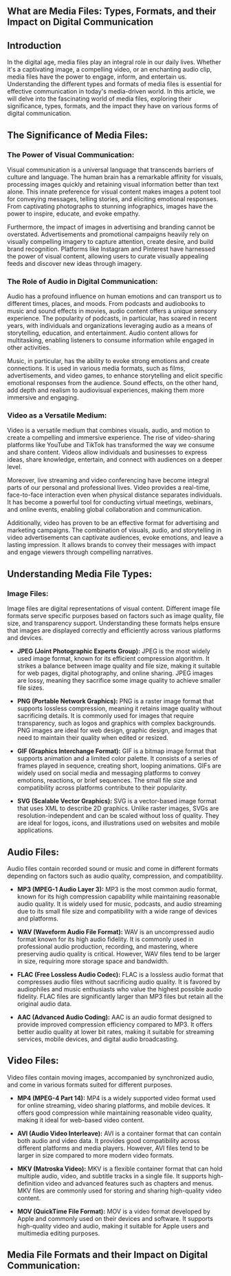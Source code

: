 ## What are Media Files: Types, Formats, and their Impact on Digital Communication

## Introduction

In the digital age, media files play an integral role in our daily lives. Whether it's a captivating image, a compelling video, or an enchanting audio clip, media files have the power to engage, inform, and entertain us. Understanding the different types and formats of media files is essential for effective communication in today's media-driven world. In this article, we will delve into the fascinating world of media files, exploring their significance, types, formats, and the impact they have on various forms of digital communication.

## The Significance of Media Files:

### The Power of Visual Communication:

Visual communication is a universal language that transcends barriers of culture and language. The human brain has a remarkable affinity for visuals, processing images quickly and retaining visual information better than text alone. This innate preference for visual content makes images a potent tool for conveying messages, telling stories, and eliciting emotional responses. From captivating photographs to stunning infographics, images have the power to inspire, educate, and evoke empathy.

Furthermore, the impact of images in advertising and branding cannot be overstated. Advertisements and promotional campaigns heavily rely on visually compelling imagery to capture attention, create desire, and build brand recognition. Platforms like Instagram and Pinterest have harnessed the power of visual content, allowing users to curate visually appealing feeds and discover new ideas through imagery.

### The Role of Audio in Digital Communication:

Audio has a profound influence on human emotions and can transport us to different times, places, and moods. From podcasts and audiobooks to music and sound effects in movies, audio content offers a unique sensory experience. The popularity of podcasts, in particular, has soared in recent years, with individuals and organizations leveraging audio as a means of storytelling, education, and entertainment. Audio content allows for multitasking, enabling listeners to consume information while engaged in other activities.

Music, in particular, has the ability to evoke strong emotions and create connections. It is used in various media formats, such as films, advertisements, and video games, to enhance storytelling and elicit specific emotional responses from the audience. Sound effects, on the other hand, add depth and realism to audiovisual experiences, making them more immersive and engaging.


### Video as a Versatile Medium:

Video is a versatile medium that combines visuals, audio, and motion to create a compelling and immersive experience. The rise of video-sharing platforms like YouTube and TikTok has transformed the way we consume and share content. Videos allow individuals and businesses to express ideas, share knowledge, entertain, and connect with audiences on a deeper level.

Moreover, live streaming and video conferencing have become integral parts of our personal and professional lives. Video provides a real-time, face-to-face interaction even when physical distance separates individuals. It has become a powerful tool for conducting virtual meetings, webinars, and online events, enabling global collaboration and communication.

Additionally, video has proven to be an effective format for advertising and marketing campaigns. The combination of visuals, audio, and storytelling in video advertisements can captivate audiences, evoke emotions, and leave a lasting impression. It allows brands to convey their messages with impact and engage viewers through compelling narratives.

## Understanding Media File Types:

### Image Files:

Image files are digital representations of visual content. Different image file formats serve specific purposes based on factors such as image quality, file size, and transparency support. Understanding these formats helps ensure that images are displayed correctly and efficiently across various platforms and devices.

- **JPEG (Joint Photographic Experts Group):** JPEG is the most widely used image format, known for its efficient compression algorithm. It strikes a balance between image quality and file size, making it suitable for web pages, digital photography, and online sharing. JPEG images are lossy, meaning they sacrifice some image quality to achieve smaller file sizes.

- **PNG (Portable Network Graphics):** PNG is a raster image format that supports lossless compression, meaning it retains image quality without sacrificing details. It is commonly used for images that require transparency, such as logos and graphics with complex backgrounds. PNG images are ideal for web design, graphic design, and images that need to maintain their quality when edited or resized.

- **GIF (Graphics Interchange Format):** GIF is a bitmap image format that supports animation and a limited color palette. It consists of a series of frames played in sequence, creating short, looping animations. GIFs are widely used on social media and messaging platforms to convey emotions, reactions, or brief sequences. The small file size and compatibility across platforms contribute to their popularity.

- **SVG (Scalable Vector Graphics):** SVG is a vector-based image format that uses XML to describe 2D graphics. Unlike raster images, SVGs are resolution-independent and can be scaled without loss of quality. They are ideal for logos, icons, and illustrations used on websites and mobile applications.

## Audio Files:

Audio files contain recorded sound or music and come in different formats depending on factors such as audio quality, compression, and compatibility.

- **MP3 (MPEG-1 Audio Layer 3):** MP3 is the most common audio format, known for its high compression capability while maintaining reasonable audio quality. It is widely used for music, podcasts, and audio streaming due to its small file size and compatibility with a wide range of devices and platforms.

- **WAV (Waveform Audio File Format):** WAV is an uncompressed audio format known for its high audio fidelity. It is commonly used in professional audio production, recording, and mastering, where preserving audio quality is critical. However, WAV files tend to be larger in size, requiring more storage space and bandwidth.

- **FLAC (Free Lossless Audio Codec):** FLAC is a lossless audio format that compresses audio files without sacrificing audio quality. It is favored by audiophiles and music enthusiasts who value the highest possible audio fidelity. FLAC files are significantly larger than MP3 files but retain all the original audio data.

- **AAC (Advanced Audio Coding):** AAC is an audio format designed to provide improved compression efficiency compared to MP3. It offers better audio quality at lower bit rates, making it suitable for streaming services, mobile devices, and digital audio broadcasting.

## Video Files:

Video files contain moving images, accompanied by synchronized audio, and come in various formats suited for different purposes.

- **MP4 (MPEG-4 Part 14):** MP4 is a widely supported video format used for online streaming, video sharing platforms, and mobile devices. It offers good compression while maintaining reasonable video quality, making it ideal for web-based video content.

- **AVI (Audio Video Interleave):** AVI is a container format that can contain both audio and video data. It provides good compatibility across different platforms and media players. However, AVI files tend to be larger in size compared to more modern video formats.

- **MKV (Matroska Video):** MKV is a flexible container format that can hold multiple audio, video, and subtitle tracks in a single file. It supports high-definition video and advanced features such as chapters and menus. MKV files are commonly used for storing and sharing high-quality video content.

- **MOV (QuickTime File Format):** MOV is a video format developed by Apple and commonly used on their devices and software. It supports high-quality video and audio, making it suitable for Apple users and multimedia editing purposes.

## Media File Formats and their Impact on Digital Communication:

